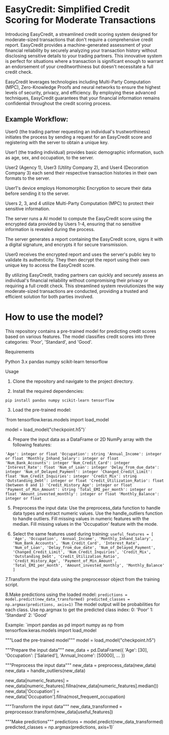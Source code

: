 # EasyCredit: Simplified Credit Scoring for Moderate Transactions
Introducing EasyCredit, a streamlined credit scoring system designed for moderate-sized transactions that don't require a comprehensive credit report. EasyCredit provides a machine-generated assessment of your financial reliability by securely analyzing your transaction history without disclosing sensitive details to your trading partners. This innovative system is perfect for situations where a transaction is significant enough to warrant an endorsement of your creditworthiness but doesn't necessitate a full credit check.

EasyCredit leverages technologies including Multi-Party Computation (MPC), Zero-Knowledge Proofs and neural networks to ensure the highest levels of security, privacy, and efficiency. By employing these advanced techniques, EasyCredit guarantees that your financial information remains confidential throughout the credit scoring process.

## Example Workflow:
User0 (the trading partner requesting an individual's trustworthiness) initiates the process by sending a request for an EasyCredit score and registering with the server to obtain a unique key.

User1 (the trading individual) provides basic demographic information, such as age, sex, and occupation, to the server.

User2 (Agency 1), User3 (Utility Company 2), and User4 (Decoration Company 3) each send their respective transaction histories in their own formats to the server.

User1's device employs Homomorphic Encryption to secure their data before sending it to the server.

Users 2, 3, and 4 utilize Multi-Party Computation (MPC) to protect their sensitive information.

The server runs a AI model to compute the EasyCredit score using the encrypted data provided by Users 1-4, ensuring that no sensitive information is revealed during the process.

The server generates a report containing the EasyCredit score, signs it with a digital signature, and encrypts it for secure transmission.

User0 receives the encrypted report and uses the server's public key to validate its authenticity. They then decrypt the report using their own unique key to access the EasyCredit score.

By utilizing EasyCredit, trading partners can quickly and securely assess an individual's financial reliability without compromising their privacy or requiring a full credit check. This streamlined system revolutionizes the way moderate-sized transactions are conducted, providing a trusted and efficient solution for both parties involved.

# How to use the model?
This repository contains a pre-trained model for predicting credit scores based on various features. The model classifies credit scores into three categories: 'Poor', 'Standard', and 'Good'.

Requirements

Python 3.x
pandas
numpy
scikit-learn
tensorflow

Usage

1. Clone the repository and navigate to the project directory.
   
2. Install the required dependencies:
   
`pip install pandas numpy scikit-learn tensorflow`

3. Load the pre-trained model:
   
`from tensorflow.keras.models import load_model

model = load_model("checkpoint.h5")`

4. Prepare the input data as a DataFrame or 2D NumPy array with the following features:

`'Age': integer or float
'Occupation': string
'Annual_Income': integer or float
'Monthly_Inhand_Salary': integer or float
'Num_Bank_Accounts': integer
'Num_Credit_Card': integer
'Interest_Rate': float
'Num_of_Loan': integer
'Delay_from_due_date': integer
'Num_of_Delayed_Payment': integer
'Changed_Credit_Limit': float
'Num_Credit_Inquiries': integer
'Credit_Mix': string
'Outstanding_Debt': integer or float
'Credit_Utilization_Ratio': float (between 0 and 1)
'Credit_History_Age': integer or float
'Payment_of_Min_Amount': string
'Total_EMI_per_month': integer or float
'Amount_invested_monthly': integer or float
'Monthly_Balance': integer or float`

5. Preprocess the input data:
Use the preprocess_data function to handle data types and extract numeric values.
Use the handle_outliers function to handle outliers.
Fill missing values in numeric features with the median.
Fill missing values in the 'Occupation' feature with the mode.

6. Select the same features used during training:
`useful_features = [
    'Age', 'Occupation', 'Annual_Income', 'Monthly_Inhand_Salary',
    'Num_Bank_Accounts', 'Num_Credit_Card', 'Interest_Rate', 'Num_of_Loan',
    'Delay_from_due_date', 'Num_of_Delayed_Payment',
    'Changed_Credit_Limit', 'Num_Credit_Inquiries', 'Credit_Mix',
    'Outstanding_Debt', 'Credit_Utilization_Ratio', 'Credit_History_Age',
    'Payment_of_Min_Amount', 'Total_EMI_per_month', 'Amount_invested_monthly',
    'Monthly_Balance'
]`

7.Transform the input data using the preprocessor object from the training script.

8.Make predictions using the loaded model:
`predictions = model.predict(new_data_transformed)
predicted_classes = np.argmax(predictions, axis=1)`
The model output will be probabilities for each class.
Use np.argmax to get the predicted class index:
0: 'Poor'
1: 'Standard'
2: 'Good'

Example:
`import pandas as pd
import numpy as np
from tensorflow.keras.models import load_model

"""Load the pre-trained model"""
model = load_model("checkpoint.h5")

"""Prepare the input data"""
new_data = pd.DataFrame({
    'Age': [30],
    'Occupation': ['Salaried'],
    'Annual_Income': [50000],
    ...
})

"""Preprocess the input data"""
new_data = preprocess_data(new_data)
new_data = handle_outliers(new_data)

new_data[numeric_features] = new_data[numeric_features].fillna(new_data[numeric_features].median())
new_data['Occupation'] = new_data['Occupation'].fillna(most_frequent_occupation)

"""Transform the input data"""
new_data_transformed = preprocessor.transform(new_data[useful_features])

"""Make predictions"""
predictions = model.predict(new_data_transformed)
predicted_classes = np.argmax(predictions, axis=1)`





